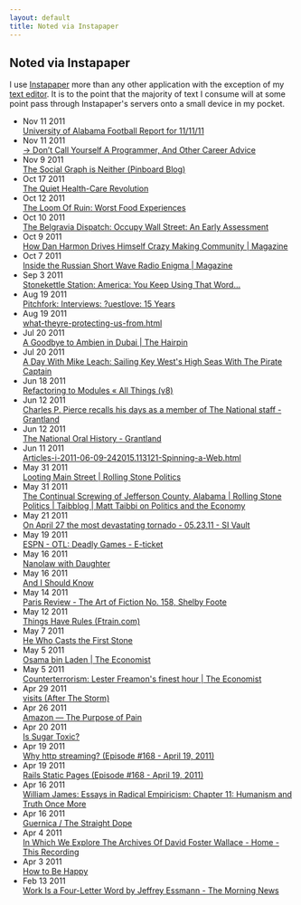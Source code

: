 ```yaml
---
layout: default
title: Noted via Instapaper
---
```


## Noted via Instapaper

I use [Instapaper](http://instapaper.com) more than any other application
with the exception of my [text editor](http://www.vim.org).  It is to the 
point that the majority of text I consume will at some point pass through
Instapaper's servers onto a small device in my pocket.  

<div id='posts'>
  <ul class='unstyled'>
    <li class='post-link'><span class='label'>Nov 11 2011</span><br /><a href='http://bamareport.blogspot.com/2011/11/university-of-alabama-football-report_11.html'>University of Alabama Football Report for 11/11/11</a></li>
    <li class='post-link'><span class='label'>Nov 11 2011</span><br /><a href='http://www.kalzumeus.com/2011/10/28/dont-call-yourself-a-programmer/'>→ Don’t Call Yourself A Programmer, And Other Career Advice</a></li>
    <li class='post-link'><span class='label'>Nov  9 2011</span><br /><a href='http://blog.pinboard.in/2011/11/the_social_graph_is_neither/'>The Social Graph is Neither (Pinboard Blog)</a></li>
    <li class='post-link'><span class='label'>Oct 17 2011</span><br /><a href='http://www.theatlantic.com/magazine/archive/2011/11/the-quiet-health-care-revolution/8667/'>The Quiet Health-Care Revolution</a></li>
    <li class='post-link'><span class='label'>Oct 12 2011</span><br /><a href='http://loomofruin.blogspot.com/2008/06/worst-food-experiences.html'>The Loom Of Ruin: Worst Food Experiences</a></li>
    <li class='post-link'><span class='label'>Oct 10 2011</span><br /><a href='http://www.belgraviadispatch.com/2011/10/occupy_wall_street.html'>The Belgravia Dispatch: Occupy Wall Street: An Early Assessment</a></li>
    <li class='post-link'><span class='label'>Oct  9 2011</span><br /><a href='http://m.wired.com/magazine/2011/09/mf_harmon/all/1'>How Dan Harmon Drives Himself Crazy Making Community | Magazine</a></li>
    <li class='post-link'><span class='label'>Oct  7 2011</span><br /><a href='http://www.wired.com/magazine/2011/09/ff_uvb76/all/1'>Inside the Russian Short Wave Radio Enigma | Magazine</a></li>
    <li class='post-link'><span class='label'>Sep  3 2011</span><br /><a href='http://www.stonekettle.com/2011/03/america-you-keeping-using-that-word.html'>Stonekettle Station: America: You Keep Using That Word…</a></li>
    <li class='post-link'><span class='label'>Aug 19 2011</span><br /><a href='http://pitchfork.com/features/interviews/8031-uestlove-15-years/'>Pitchfork: Interviews: ?uestlove: 15 Years</a></li>
    <li class='post-link'><span class='label'>Aug 19 2011</span><br /><a href='http://dashes.com/anil/2011/08/what-theyre-protecting-us-from.html'>what-theyre-protecting-us-from.html</a></li>
    <li class='post-link'><span class='label'>Jul 20 2011</span><br /><a href='http://thehairpin.com/2011/07/a-goodbye-to-ambien-in-dubai/'>A Goodbye to Ambien in Dubai | The Hairpin</a></li>
    <li class='post-link'><span class='label'>Jul 20 2011</span><br /><a href='http://www.sbnation.com/2011/7/20/2282082/mike-leach-texas-tech-interview'>A Day With Mike Leach: Sailing Key West's High Seas With The Pirate Captain</a></li>
    <li class='post-link'><span class='label'>Jun 18 2011</span><br /><a href='http://www.anthonyeden.com/2011/05/refactoring-to-modules/'>Refactoring to Modules « All Things (v8)</a></li>
    <li class='post-link'><span class='label'>Jun 12 2011</span><br /><a href='http://www.grantland.com/story/_/id/6626434/view/full/my-memories-national'>Charles P. Pierce recalls his days as a member of The National staff - Grantland</a></li>
    <li class='post-link'><span class='label'>Jun 12 2011</span><br /><a href='http://www.grantland.com/story/_/id/6629257/view/full/the-greatest-paper-ever-died'>The National Oral History - Grantland</a></li>
    <li class='post-link'><span class='label'>Jun 11 2011</span><br /><a href='http://www.bwcitypaper.com/Articles-i-2011-06-09-242015.113121-Spinning-a-Web.html'>Articles-i-2011-06-09-242015.113121-Spinning-a-Web.html</a></li>
    <li class='post-link'><span class='label'>May 31 2011</span><br /><a href='http://www.rollingstone.com/politics/news/looting-main-street-20100331?print=true'>Looting Main Street | Rolling Stone Politics</a></li>
    <li class='post-link'><span class='label'>May 31 2011</span><br /><a href='http://www.rollingstone.com/politics/blogs/taibblog/the-continual-screwing-of-jefferson-county-alabama-20110531?stop_mobi=yes'>The Continual Screwing of Jefferson County, Alabama | Rolling Stone Politics | Taibblog | Matt Taibbi on Politics and the Economy</a></li>
    <li class='post-link'><span class='label'>May 21 2011</span><br /><a href='http://cnnsi.printthis.clickability.com/pt/cpt?expire=&title=On+April+27+the+most+devastating+tornado+-+05.23.11+-+SI+Vault&urlID=453034562&action=cpt&partnerID=289881&fb=Y&url=http%3A%2F%2Fsportsillustrated.cnn.com%2Fvault%2Farticle%2Fmagazine%2FMAG1186008%2Findex.htm'>On April 27 the most devastating tornado - 05.23.11 - SI Vault</a></li>
    <li class='post-link'><span class='label'>May 19 2011</span><br /><a href='http://sports.espn.go.com/espn/eticket/story?page=110510/rio'>ESPN - OTL: Deadly Games - E-ticket</a></li>
    <li class='post-link'><span class='label'>May 16 2011</span><br /><a href='http://www.ftrain.com/nanolaw.html'>Nanolaw with Daughter</a></li>
    <li class='post-link'><span class='label'>May 16 2011</span><br /><a href='http://nymag.com/print/?/arts/tv/upfronts/2011/roseanne-barr-2011-5/'>And I Should Know</a></li>
    <li class='post-link'><span class='label'>May 14 2011</span><br /><a href='http://www.theparisreview.org/interviews/931/the-art-of-fiction-no-158-shelby-foote'>Paris Review - The Art of Fiction No. 158, Shelby Foote</a></li>
    <li class='post-link'><span class='label'>May 12 2011</span><br /><a href='http://www.ftrain.com/things-have-rules.html'>Things Have Rules (Ftrain.com)</a></li>
    <li class='post-link'><span class='label'>May  7 2011</span><br /><a href='http://www.texasobserver.org/dateline/he-who-casts-the-first-stone'>He Who Casts the First Stone</a></li>
    <li class='post-link'><span class='label'>May  5 2011</span><br /><a href='http://www.economist.com/node/18648254'>Osama bin Laden | The Economist</a></li>
    <li class='post-link'><span class='label'>May  5 2011</span><br /><a href='http://www.economist.com/blogs/democracyinamerica/2011/05/counterterrorism'>Counterterrorism: Lester Freamon's finest hour | The Economist</a></li>
    <li class='post-link'><span class='label'>Apr 29 2011</span><br /><a href='http://www.economist.com/blogs/democracyinamerica/2011/04/tornadoes_american_south'>visits (After The Storm)</a></li>
    <li class='post-link'><span class='label'>Apr 26 2011</span><br /><a href='http://teddziuba.com/2011/04/amazon-the-purpose-of-pain.html'>Amazon — The Purpose of Pain</a></li>
    <li class='post-link'><span class='label'>Apr 20 2011</span><br /><a href='http://www.nytimes.com/2011/04/17/magazine/mag-17Sugar-t.html?_r=3&pagewanted=all'>Is Sugar Toxic?</a></li>
    <li class='post-link'><span class='label'>Apr 19 2011</span><br /><a href='http://weblog.rubyonrails.org/2011/4/18/why-http-streaming'>Why http streaming? (Episode #168 - April 19, 2011)</a></li>
    <li class='post-link'><span class='label'>Apr 19 2011</span><br /><a href='http://lindsaar.net/rails-static-pages'>Rails Static Pages (Episode #168 - April 19, 2011)</a></li>
    <li class='post-link'><span class='label'>Apr 16 2011</span><br /><a href='http://www.brocku.ca/MeadProject/James/James_1912/James_1912_11.html'>William James: Essays in Radical Empiricism: Chapter 11: Humanism and Truth Once More</a></li>
    <li class='post-link'><span class='label'>Apr 16 2011</span><br /><a href='http://www.guernicamag.com/interviews/2530/simon_4_1_11/'>Guernica / The Straight Dope</a></li>
    <li class='post-link'><span class='label'>Apr  4 2011</span><br /><a href='http://thisrecording.com/today/2011/4/4/in-which-we-explore-the-archives-of-david-foster-wallace.html'>In Which We Explore The Archives Of David Foster Wallace - Home - This Recording</a></li>
    <li class='post-link'><span class='label'>Apr  3 2011</span><br /><a href='http://www.bostonreview.net/BR36.2/leland_de_la_durantaye_david_foster_wallace.php'>How to Be Happy</a></li>
    <li class='post-link'><span class='label'>Feb 13 2011</span><br /><a href='http://www.themorningnews.org/archives/personal_essays/work_is_a_four-letter_word.php'>Work Is a Four-Letter Word by Jeffrey Essmann - The Morning News</a></li>
  </ul>
</div>
